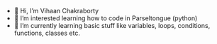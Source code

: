 - 👋 Hi, I’m Vihaan Chakraborty
- 👀 I’m interested learning how to code in Parseltongue (python) 
- 🌱 I’m currently learning basic stuff like variables, loops, conditions, functions, classes etc. 

<!---
vihaan-chak/vihaan-chak is a ✨ special ✨ repository because its `README.md` (this file) appears on your GitHub profile.
You can click the Preview link to take a look at your changes.
--->
